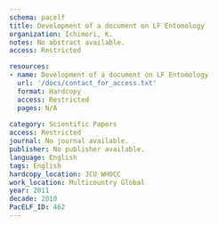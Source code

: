 ```yaml
---
schema: pacelf
title: Development of a document on LF Entomology
organization: Ichimori, K.
notes: No abstract available.
access: Restricted

resources:
- name: Development of a document on LF Entomology
  url: '/docs/contact_for_access.txt'
  format: Hardcopy
  access: Restricted
  pages: N/A
 
category: Scientific Papers
access: Restricted
journal: No journal available.
publisher: No publisher available. 
language: English 
tags: English 
hardcopy_location: JCU WHOCC
work_location: Multicountry Global
year: 2011
decade: 2010
PacELF_ID: 462
---
```

